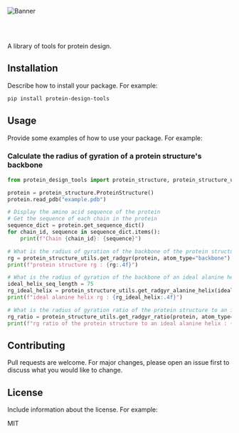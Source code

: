 ![Banner](assets/banner.png)

<br>
<br>

A library of tools for protein design.

## Installation

Describe how to install your package. For example:

```bash
pip install protein-design-tools
```

## Usage
Provide some examples of how to use your package. For example:

### Calculate the radius of gyration of a protein structure's backbone

```python
from protein_design_tools import protein_structure, protein_structure_utils

protein = protein_structure.ProteinStructure()
protein.read_pdb("example.pdb")

# Display the amino acid sequence of the protein
# Get the sequence of each chain in the protein
sequence_dict = protein.get_sequence_dict()
for chain_id, sequence in sequence_dict.items():
    print(f"Chain {chain_id}: {sequence}")

# What is the radius of gyration of the backbone of the protein structure?
rg = protein_structure_utils.get_radgyr(protein, atom_type="backbone")
print(f"protein structure rg : {rg:.4f}")

# What is the radius of gyration of the backbone of an ideal alanine helix?
ideal_helix_seq_length = 75
rg_ideal_helix = protein_structure_utils.get_radgyr_alanine_helix(ideal_helix_seq_length)
print(f"ideal alanine helix rg : {rg_ideal_helix:.4f}")

# What is the radius of gyration ratio of the protein structure to an ideal alanine helix?
rg_ratio = protein_structure_utils.get_radgyr_ratio(protein, atom_type="backbone")
print(f"rg ratio of the protein structure to an ideal alanine helix : {rg_ratio:.4f}")
```

## Contributing
Pull requests are welcome. For major changes, please open an issue first to discuss what you would like to change.

## License
Include information about the license. For example:

MIT

